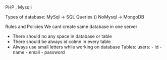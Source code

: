 PHP , Mysqli

Types of database:
MySql -> SQL Queries ()
NoMysql -> MongoDB

Rules and Policies
We cant create same database in one server

- There should no any space in database or table
- There should be always id colmn in every table
- Always use small letters while working on database
  Tables:
  users: - id - name - email - password
